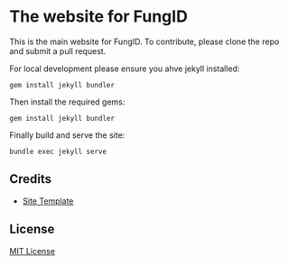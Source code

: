 # The website for FungID
This is the main website for FungID.  To contribute, please clone the repo and submit a pull request. 

For local development please ensure you ahve jekyll installed:
```
gem install jekyll bundler
```

Then install the required gems:
```
gem install jekyll bundler
```

Finally build and serve the site:
```
bundle exec jekyll serve
```

## Credits
- [Site Template](https://github.com/emilbaehr/automatic-app-landing-page)
## License
[MIT License](LICENSE)
